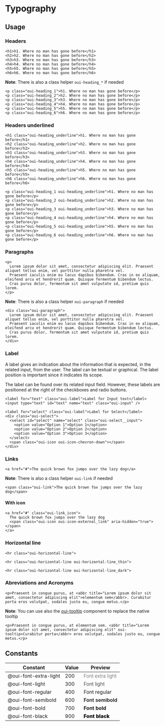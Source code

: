 # Typography

## Usage

### Headers

```html:preview
<h1>h1. Where no man has gone before</h1>
<h2>h2. Where no man has gone before</h2>
<h3>h3. Where no man has gone before</h3>
<h4>h4. Where no man has gone before</h4>
<h5>h5. Where no man has gone before</h5>
<h6>h6. Where no man has gone before</h6>
```

**Note**: There is also a class helper `oui-heading_*` if needed

```html:preview
<p class="oui-heading_1">h1. Where no man has gone before</p>
<p class="oui-heading_2">h2. Where no man has gone before</p>
<p class="oui-heading_3">h3. Where no man has gone before</p>
<p class="oui-heading_4">h4. Where no man has gone before</p>
<p class="oui-heading_5">h5. Where no man has gone before</p>
<p class="oui-heading_6">h6. Where no man has gone before</p>
```

### Headers underlined

```html:preview
<h1 class="oui-heading_underline">h1. Where no man has gone before</h1>
<h2 class="oui-heading_underline">h2. Where no man has gone before</h2>
<h3 class="oui-heading_underline">h3. Where no man has gone before</h3>
<h4 class="oui-heading_underline">h4. Where no man has gone before</h4>
<h5 class="oui-heading_underline">h5. Where no man has gone before</h5>
<h6 class="oui-heading_underline">h6. Where no man has gone before</h6>
```

```html:preview
<p class="oui-heading_1 oui-heading_underline">h1. Where no man has gone before</p>
<p class="oui-heading_2 oui-heading_underline">h2. Where no man has gone before</p>
<p class="oui-heading_3 oui-heading_underline">h3. Where no man has gone before</p>
<p class="oui-heading_4 oui-heading_underline">h4. Where no man has gone before</p>
<p class="oui-heading_5 oui-heading_underline">h5. Where no man has gone before</p>
<p class="oui-heading_6 oui-heading_underline">h6. Where no man has gone before</p>
```

### Paragraphs

```html:preview
<p>
  Lorem ipsum dolor sit amet, consectetur adipiscing elit. Praesent aliquet tellus enim, vel porttitor nulla pharetra vel.
  Praesent iaculis enim eu lacus dapibus bibendum. Cras in ex aliquam, eleifend arcu et hendrerit quam. Quisque fermentum bibendum lectus.
  Cras purus dolor, fermentum sit amet vulputate id, pretium quis lorem.
</p>
```

**Note**: There is also a class helper `oui-paragraph` if needed

```html:preview
<div class="oui-paragraph">
  Lorem ipsum dolor sit amet, consectetur adipiscing elit. Praesent aliquet tellus enim, vel porttitor nulla pharetra vel.
  Praesent iaculis enim eu lacus dapibus bibendum. Cras in ex aliquam, eleifend arcu et hendrerit quam. Quisque fermentum bibendum lectus.
  Cras purus dolor, fermentum sit amet vulputate id, pretium quis lorem.
</div>
```

### Label
A label gives an indication about the information that is expected, in the related input, from the user. The label can be textual or graphical. The label position is important since it indicates its scope.

The label can be found over its related input field. However, these labels are positioned at the right of the checkboxes and radio buttons.

```html:preview
<label for="text" class="oui-label">Label for Input text</label>
<input type="text" id="text" name="text" class="oui-input" />

<label for="select" class="oui-label">Label for Select</label>
<div class="oui-select">
  <select id="select" name="select" class="oui-select__input">
    <option value="Option 1">Option 1</option>
    <option value="Option 2">Option 2</option>
    <option value="Option 3">Option 3</option>
  </select>
  <span class="oui-icon oui-icon-chevron-down"></span>
</div>
```

### Links

```html:preview
<a href="#">The quick brown fox jumps over the lazy dog</a>
```

**Note**: There is also a class helper `oui-link` if needed

```html:preview
<span class="oui-link">The quick brown fox jumps over the lazy dog</span>
```

#### With icon

```html:preview
<a href="#" class="oui-link_icon">
  The quick brown fox jumps over the lazy dog
  <span class="oui-icon oui-icon-external_link" aria-hidden="true"></span>
</a>
```

### Horizontal line

```html:preview
<hr class="oui-horizontal-line">

<hr class="oui-horizontal-line oui-horizontal-line_thin">

<hr class="oui-horizontal-line oui-horizontal-line_dark">
```

### Abreviations and Acronyms

```html:preview
<p>Praesent in congue purus, at <abbr title="Lorem ipsum dolor sit amet, consectetur adipiscing elit">elementum sem</abbr>. Curabitur porta eros volutpat, sodales justo eu, congue metus.</p>
```

**Note**: You can use also the [oui-tooltip](#!/components/tooltip) component to replace the native tooltip

```html:preview
<p>Praesent in congue purus, at elementum sem. <abbr title="Lorem ipsum dolor sit amet, consectetur adipiscing elit" oui-tooltip>Curabitur porta</abbr> eros volutpat, sodales justo eu, congue metus.</p>
```

## Constants

| Constant                | Value | Preview                                                 |
| ----------------------- | ----- | ------------------------------------------------------- |
| @oui-font-extra-light   | 200   | <span style="font-weight: 200;">Font extra light</span> |
| @oui-font-light         | 300   | <span style="font-weight: 300;">Font light</span>       |
| @oui-font-regular       | 400   | <span style="font-weight: 400;">Font regular</span>     |
| @oui-font-semibold      | 600   | <span style="font-weight: 600;">Font semibold</span>    |
| @oui-font-bold          | 700   | <span style="font-weight: 700;">Font bold</span>        |
| @oui-font-black         | 900   | <span style="font-weight: 900;">Font black</span>       |
